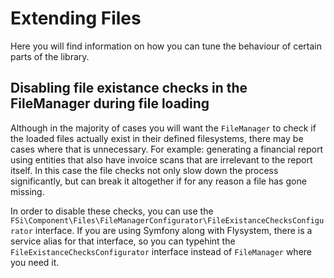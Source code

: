 # Extending Files

Here you will find information on how you can tune the behaviour of certain parts
of the library.

## Disabling file existance checks in the FileManager during file loading

Although in the majority of cases you will want the `FileManager` to check if
the loaded files actually exist in their defined filesystems, there may be cases
where that is unnecessary. For example: generating a financial report using entities
that also have invoice scans that are irrelevant to the report itself. In this
case the file checks not only slow down the process significantly, but can break
it altogether if for any reason a file has gone missing.

In order to disable these checks, you can use the `FSi\Component\Files\FileManagerConfigurator\FileExistanceChecksConfigurator`
interface. If you are using Symfony along with Flysystem, there is a service alias for that interface,
so you can typehint the `FileExistanceChecksConfigurator` interface instead of `FileManager`
where you need it.
